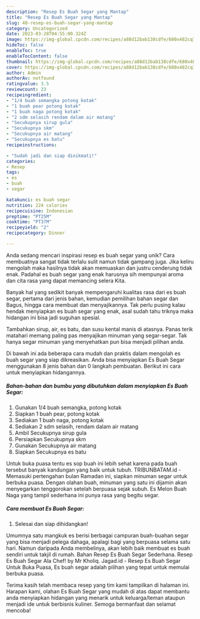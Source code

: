 ```yaml
---
description: "Resep Es Buah Segar yang Mantap"
title: "Resep Es Buah Segar yang Mantap"
slug: 48-resep-es-buah-segar-yang-mantap
category: Uncategorized
date: 2023-03-28T04:55:00.324Z
image: https://img-global.cpcdn.com/recipes/a88d12bab138cdfe/680x482cq70/es-buah-segar-foto-resep-utama.jpg
hideToc: false
enableToc: true
enableTocContent: false
thumbnail: https://img-global.cpcdn.com/recipes/a88d12bab138cdfe/680x482cq70/es-buah-segar-foto-resep-utama.jpg
cover: https://img-global.cpcdn.com/recipes/a88d12bab138cdfe/680x482cq70/es-buah-segar-foto-resep-utama.jpg
author: Admin
authorAv: notfound
ratingvalue: 3.5
reviewcount: 23
recipeingredient:
- "1/4 buah semangka potong kotak"
- "1 buah pear potong kotak"
- "1 buah naga potong kotak"
- "2 sdm selasih rendam dalam air matang"
- "Secukupnya sirup gula"
- "Secukupnya skm"
- "Secukupnya air matang"
- "Secukupnya es batu"
recipeinstructions:

- "Sudah jadi dan siap dinikmati!"
categories:
- Resep
tags:
- es
- buah
- segar

katakunci: es buah segar 
nutrition: 224 calories
recipecuisine: Indonesian
preptime: "PT25M"
cooktime: "PT37M"
recipeyield: "2"
recipecategory: Dinner

---
```





Anda sedang mencari inspirasi resep es buah segar yang unik? Cara membuatnya sangat tidak terlalu sulit namun tidak gampang juga. Jika keliru mengolah maka hasilnya tidak akan memuaskan dan justru cenderung tidak enak. Padahal es buah segar yang enak harusnya sih mempunyai aroma dan cita rasa yang dapat memancing selera Kita.





Banyak hal yang sedikit banyak mempengaruhi kualitas rasa dari es buah segar, pertama dari jenis bahan, kemudian pemilihan bahan segar dan Bagus, hingga cara membuat dan menyajikannya. Tak perlu pusing kalau hendak menyiapkan es buah segar yang enak,      asal sudah tahu triknya maka hidangan ini bisa jadi suguhan spesial.














Tambahkan sirup, air, es batu, dan susu kental manis di atasnya. Panas terik matahari memang paling pas menyajikan minuman yang segar-segar. Tak hanya segar minuman yang menyehatkan pun bisa menjadi pilihan anda.






Di bawah ini ada beberapa cara mudah dan praktis dalam mengolah es buah segar yang siap dikreasikan. Anda bisa menyiapkan Es Buah Segar menggunakan 8 jenis bahan dan 0 langkah pembuatan. Berikut ini cara untuk menyiapkan hidangannya.

<!--inarticleads1-->

##### Bahan-bahan dan bumbu yang dibutuhkan dalam menyiapkan Es Buah Segar:

1. Gunakan 1/4 buah semangka, potong kotak
1. Siapkan 1 buah pear, potong kotak
1. Sediakan 1 buah naga, potong kotak
1. Sediakan 2 sdm selasih, rendam dalam air matang
1. Ambil Secukupnya sirup gula
1. Persiapkan Secukupnya skm
1. Gunakan Secukupnya air matang
1. Siapkan Secukupnya es batu


Untuk buka puasa tentu es sop buah ini lebih sehat karena pada buah tersebut banyak kandungan yang baik untuk tubuh. TRIBUNBATAM.id - Memasuki pertengahan bulan Ramadan ini, siapkan minuman segar untuk berbuka puasa. Dengan olahan buah, minuman yang satu ini dijamin akan menyegarkan tenggorokan setelah berpuasa sejak subuh. Es Melon Buah Naga yang tampil sederhana ini punya rasa yang begitu segar. 

<!--inarticleads2-->

##### Cara membuat Es Buah Segar:


1. Selesai dan siap dihidangkan!

Umumnya satu mangkuk es berisi berbagai campuran buah-buahan segar yang bisa menjadi pelega dahaga, apalagi bagi yang berpuasa selama satu hari. Namun daripada Anda membelinya, akan lebih baik membuat es buah sendiri untuk takjil di rumah. Bahan Resep Es Buah Segar Sederhana. Resep Es Buah Segar Ala Chef! by Mr Kholiq. Jagad.id - Resep Es Buah Segar Untuk Buka Puasa, Es buah segar adalah pilihan yang tepat untuk memulai berbuka puasa. 

Terima kasih telah membaca resep yang tim kami tampilkan di halaman ini. Harapan kami, olahan Es Buah Segar yang mudah di atas dapat membantu anda menyiapkan hidangan yang menarik untuk keluarga/teman ataupun menjadi ide untuk berbisnis kuliner. Semoga bermanfaat dan selamat mencoba!
